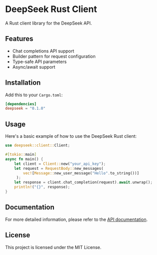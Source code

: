 # DeepSeek Rust Client

A Rust client library for the DeepSeek API.

## Features

- Chat completions API support
- Builder pattern for request configuration
- Type-safe API parameters
- Async/await support

## Installation

Add this to your `Cargo.toml`:

```toml
[dependencies]
deepseek = "0.1.0"
```

## Usage

Here's a basic example of how to use the DeepSeek Rust client:

```rust
use deepseek::client::Client;

#[tokio::main]
async fn main() {
    let client = Client::new("your_api_key");
    let request = RequestBody::new_messages(
        vec![Message::new_user_message("Hello".to_string())]
     );
    let response = client.chat_completion(request).await.unwrap();
    println!("{}", response);
}
```

## Documentation

For more detailed information, please refer to the [API documentation](https://docs.deepseek.com).

## License

This project is licensed under the MIT License.
